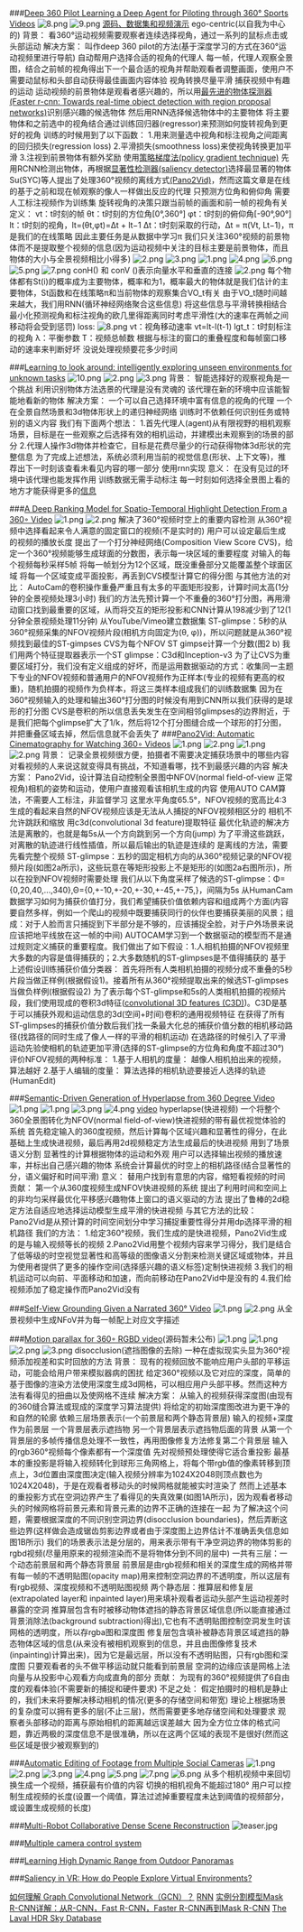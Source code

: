 ###[Deep 360 Pilot Learning a Deep Agent for Piloting through 360° Sports Videos](https://ieeexplore.ieee.org/abstract/document/8099636)
<img src="https://i.loli.net/2019/03/22/5c9449d94be2f.png" alt="8.png" title="8.png" />
<img src="https://i.loli.net/2019/03/22/5c9449d959383.png" alt="9.png" title="9.png" />
[源码、数据集和视频演示](http://aliensunmin.github.io/project/360video/)
ego-centric(以自我为中心的)
背景：
看360°运动视频需要观察者连续选择视角，通过一系列的鼠标点击或头部运动
解决方案：
叫作deep 360 pilot的方法(基于深度学习的方式在360°运动视频里进行导航)
自动帮用户选择合适的视角的代理人
每一帧，代理人观察全景图，结合之前帧的视角得出下一个最合适的视角并帮助观看者调整画面，使用户不需要动鼠标和头部自动获得最佳画面内容体验
视角转换尽量平滑
捕获视频中有趣的运动
运动视频的前景物体是观看者感兴趣的，所以用[最先进的物体探测器(Faster r-cnn: Towards
real-time object detection with region proposal networks)](http://papers.nips.cc/paper/5638-faster-r-cnn-towards-real-time-object-detection-with-region-proposal-networks)识别感兴趣的候选物体
然后用RNN选择候选物体中的主要物体
将主要物体和之前选中的视角结合通过训练回归器(regressor)来预测如何旋转视角到更好的视角
训练的时候用到了以下函数：
1.用来测量选中视角和标注视角之间距离的回归损失(regression loss)
2.平滑损失(smoothness loss)来使视角转换更加平滑
3.注视到前景物体有额外奖励
使用[策略梯度法(policy gradient technique)](https://link.springer.com/article/10.1007/BF00992696)
先用RCNN检测出物体，再根据[显著性检测器(saliency detector)](https://ieeexplore.ieee.org/abstract/document/7226835)选择最显著的物体
Su(SYC)等人提出了处理360°视频的离线方式[(Pano2Vid)](https://link.springer.com/chapter/10.1007/978-3-319-54190-7_10)，然而这篇文章是在线的基于之前和现在帧观察的像人一样做出反应的代理
只预测方位角和俯仰角
需要人工标注视频作为训练集
旋转视角的决策只跟当前帧的画面和前一帧的视角有关
定义：
vt：t时刻的帧
θt：t时刻的方位角[0°,360°]
φt：t时刻的俯仰角[-90°,90°]
lt：t时刻的视角，lt=(θt,φt)=Δt + lt−1
Δt：t时刻采取的行动，Δt = π(Vt, Lt−1)，π是我们的在线策略
因此主要任务是从数据中学习π
我们只关注360°视频的前景物体而不是提取整个视频的信息(因为运动视频中关注的目标主要是前景物体，而且物体的大小与全景视频相比小得多)
<img src="https://i.loli.net/2019/03/27/5c9b2b3dd3321.png" alt="2.png" title="2.png" />
<img src="https://i.loli.net/2019/03/27/5c9b2b3dd63b4.png" alt="3.png" title="3.png" />
<img src="https://i.loli.net/2019/03/27/5c9b25032dc91.png" alt="1.png" title="1.png" />
<img src="https://i.loli.net/2019/03/27/5c9b2b3dd4c0b.png" alt="4.png" title="4.png" />
<img src="https://i.loli.net/2019/03/27/5c9b2b3df413f.png" alt="6.png" title="6.png" />
<img src="https://i.loli.net/2019/03/27/5c9b2b3e08af4.png" alt="5.png" title="5.png" />
<img src="https://i.loli.net/2019/03/27/5c9b2b3e20149.png" alt="7.png" title="7.png" />
conH() 和 conV ()表示向量水平和垂直的连接
<img src="https://i.loli.net/2019/03/27/5c9b260fecd22.png" alt="2.png" title="2.png" />
每个物体都有St(i)的概率成为主要物体，概率和为1，概率最大的物体就是我们估计的主要物体，St函数和在线策略π和当前物体的观察集合VO_t有关
由于VO_t随时间越来越大，我们用RNN(循环神经网络聚合这些信息)
将这些信息与平滑转换相结合
最小化预测视角和标注视角的欧几里得距离同时考虑平滑性(大的速率在两帧之间移动将会受到惩罚)
loss:
<img src="https://i.loli.net/2019/03/27/5c9b2c8753b78.png" alt="8.png" title="8.png" />
vt：视角移动速率 vt=lt-l(t-1)
lgt_t：t时刻标注的视角
λ：平衡参数
T：视频总帧数
根据与标注的窗口的重叠程度和每帧窗口移动的速率来判断好坏
没说处理视频要花多少时间

###[Learning to look around: intelligently exploring unseen environments for unknown tasks](http://openaccess.thecvf.com/content_cvpr_2018/html/Jayaraman_Learning_to_Look_CVPR_2018_paper.html)
<img src="https://i.loli.net/2019/03/26/5c9997c9dc715.png" alt="10.png" title="10.png" />
<img src="https://i.loli.net/2019/03/26/5c99c75f62db6.png" alt="2.png" title="2.png" />
<img src="https://i.loli.net/2019/03/26/5c99c75fd8569.png" alt="3.png" title="3.png" />
背景：
智能选择好的观察视角是一个挑战
利用识别物体方法选景的代理是没有灵魂的
该代理在新的环境中应该能智能地看新的物体
解决方案：
一个可以自己选择环境中富有信息的视角的代理
一个在全景自然场景和3d物体形状上的递归神经网络
训练时不依赖任何识别任务或特别的语义内容
我们有下面两个想法：
1.首先代理人(agent)从有限视野的相机观察场景，目标是在一些观察之后选择有效的相机运动，并建模出未观察到的场景的部分
2.代理人操作3d物体并检查它，目标是花费尽量少的行动获得物体3d形状的完整信息
为了完成上述想法，系统必须利用当前的视觉信息(形状、上下文等)，推荐出下一时刻该查看未看见内容的哪一部分
使用rnn实现
意义：
在没有见过的环境中该代理也能发挥作用
训练数据无需手动标注
每一时刻如何选择全景图上看的地方才能获得更多的[信息](https://people.eecs.berkeley.edu/~dineshjayaraman/projects/lookaround_supp/gifs/SUN360/index.html)

###[A Deep Ranking Model for Spatio-Temporal Highlight Detection From a 360◦ Video](https://www.aaai.org/ocs/index.php/AAAI/AAAI18/paper/viewPaper/17213)
<img src="https://i.loli.net/2019/03/26/5c99e0620cc98.png" alt="1.png" title="1.png" />
<img src="https://i.loli.net/2019/03/26/5c99e06266247.png" alt="2.png" title="2.png" />
解决了360°视频时空上的重要内容检测
从360°视频中选择看起来令人满意的固定窗口的视频(不是实时的)
用户可以设定最后生成的视频的播放长度
提出了一个打分神经网络(Composition View Score CVS)，给定一个360°视频能够生成球面的分数图，表示每一块区域的重要程度
对输入的每个视频每秒采样5帧
将每一帧划分为12个区域，既没重叠部分又能覆盖整个球面区域
将每一个区域变成平面投影，再丢到CVS模型计算它的得分图
与其他方法的对比：
AutoCam的卷积操作重叠严重且有太多的平面矩形投影，计算时间太高(1分钟的全景视频处理3小时)
我们的方法先预计算一个不重叠的360°打分图，再用滑动窗口找到最重要的区域，从而将交互的矩形投影和CNN计算从198减少到了12(1分钟全景视频处理11分钟)
从YouTube/Vimeo建立数据集
ST-glimpse：5秒的从360°视频采集的NFOV视频片段(相机方向固定为(θ, φ))，所以问题就是从360°视频找到最佳的ST-gimpses
CVS为每个NFOV ST gimpse计算一个分数(图2 b)
我们用两个特征提取器表示一个ST glimpse：C3d和Inception-v3
为了让CVS为重要区域打分，我们没有定义组成的好坏，而是运用数据驱动的方式：收集同一主题下专业的NFOV视频和普通用户的NFOV视频作为正样本(专业的视频有更高的权重)，随机拍摄的视频作为负样本，将这三类样本组成我们的训练数据集
因为在360°视频输入的处理和输出360°打分图的时候没有用到CNN所以我们获得的是球形的打分图
CVS是卷积的所以信息丢失发生在空间相邻glimpses的边界附近，于是我们把每个glimpse扩大了1/k，然后将12个打分图缝合成一个球形的打分图，并把重叠区域去掉，然后信息就不会丢失了
###[Pano2Vid: Automatic Cinematography for Watching 360∘  Videos](http://vision.cs.utexas.edu/projects/Pano2Vid/)
<img src="https://i.loli.net/2019/03/25/5c98e5807a5a7.png" alt="1.png" title="1.png" />
<img src="https://i.loli.net/2019/03/25/5c98e5807a5ce.png" alt="2.png" title="2.png" />
<img src="https://i.loli.net/2019/03/27/5c9b333833976.png" alt="1.png" title="1.png" />
<img src="https://i.loli.net/2019/03/27/5c9b39e407788.png" alt="2.png" title="2.png" />
背景：
记录全景视频很方便，拍摄者不需要决定捕获场景中的哪些内容
对看视频的人来说这就变得具有挑战，不知道看哪，找不到最感兴趣的内容
解决方案：
Pano2Vid，设计算法自动控制全景图中NFOV(normal field-of-view 正常视角)相机的姿势和运动，使用户直接观看该相机生成的内容
使用AUTO CAM算法，不需要人工标注，非监督学习
这里水平角度65.5°，NFOV视频的宽高比4:3
生成的看起来自然的NFOV视频应该是无法从人捕捉的NFOV视频相区分的
相机不允许跳跃和缩放
用c3d(convolutional 3d feature)提取特征
最优化轨迹的解决方法是离散的，也就是每5s从一个方向跳到另一个方向(jump)
为了平滑这些跳跃，对离散的轨迹进行线性插值，所以最后输出的轨迹是连续的
是离线的方法，需要先看完整个视频
ST-glimpse：五秒的固定相机方向的从360°视频记录的NFOV视频片段(如图2a所示)，这些玩意在等矩形投影上不是矩形的(如图2a右图所示)，所以在投到NFOV视频时需要处理
我们从以下角度采样了候选的ST-glimpse：Φ={0,20,40,...,340},Θ={0,+-10,+-20,+-30,+-45,+-75,}，间隔为5s
从HumanCam数据学习如何为捕获价值打分，我们希望捕获价值依赖内容和组成两个方面(内容要自然多样，例如一个爬山的视频中既要捕获同行的伙伴也要捕获美丽的风景；组成：对于人脸而言只捕捉到下半部分是不够的，应该捕捉全脸，对于户外场景来说应该把地平线放在这一帧的中间)
AUTOCAM学习到一个数据驱动的模型而不是通过规则定义捕获的重要程度。我们做出了如下假设：1.人相机拍摄的NFOV视频里大多数的内容是值得捕获的；2.大多数随机的ST-glimpses是不值得捕获的
基于上述假设训练捕获价值分类器：
首先将所有人类相机拍摄的视频分成不重叠的5秒片段当做正样例(根据假设1)。接着所有从360°视频提取出来的候选ST-glimpses当做负样例(根据假设2)
为了表示每个ST-glimpse和5s的人类相机拍摄的视频片段，我们使用现成的卷积3d特征([convolutional 3D features (C3D)](https://www.cv-foundation.org/openaccess/content_iccv_2015/html/Tran_Learning_Spatiotemporal_Features_ICCV_2015_paper.html))。C3D是基于可以捕获外观和运动信息的3d(空间+时间)卷积的通用视频特征
在获得了所有ST-glimpses的捕获价值分数后我们找一条最大化总的捕获价值分数的相机移动路径(找路径的同时生成了像人一样的平滑的相机运动)
在选路径的时候引入了平滑运动先验使相机的轨迹更加平滑(选择的ST-glimpse的方位角和角度不超过30°)
评价NFOV视频的两种标准：
1.基于人相机的度量：
越像人相机拍出来的视频，算法越好
2.基于人编辑的度量：
算法选择的相机轨迹要接近人选择的轨迹(HumanEdit)

###[Semantic-Driven Generation of Hyperlapse from 360 Degree Video](https://arxiv.org/abs/1703.10798)
<img src="https://i.loli.net/2019/03/26/5c99ebadd1f7c.png" alt="1.png" title="1.png" />
<img src="https://i.loli.net/2019/03/28/5c9c3807c7bb7.png" alt="1.png" title="1.png" />
<img src="https://i.loli.net/2019/03/28/5c9c3807c5849.png" alt="3.png" title="3.png" />
<img src="https://i.loli.net/2019/03/28/5c9c3807bfc0c.png" alt="4.png" title="4.png" />
[video](http://vllab.ucmerced.edu/wlai24/360hyperlapse/youtube/)
hyperlapse(快进视频)
一个将整个360全景图转化为NFOV(normal field-of-view)快进视频的带有最优视觉体验的系统
首先稳定输入的360度视频，然后计算每个区域兴趣和显著性的得分，在此基础上生成快进视频，最后再用2d视频稳定方法生成最后的快进视频
用到了场景语义分割
显著性的计算根据物体的运动和外观
用户可以选择输出视频的播放速率，并标出自己感兴趣的物体
系统会计算最优的时空上的相机路径(结合显著性的分，语义偏好和时间平滑)
意义：
替用户找到有意思的内容，缩短看视频的时间
贡献：
第一个从360度视频生成NFOV快进视频的系统
提出了利用时间和空间上的非均匀采样最优化平移感兴趣物体上窗口的语义驱动的方法
提出了鲁棒的2d稳定方法自适应地选择运动模型生成平滑的快进视频
与其它方法的比较：
Pano2Vid是从预计算的时间空间划分中学习捕捉重要性得分并用dp选择平滑的相机路径
我们的方法：
1.给定360°视频，我们生成的是快进视频，Pano2Vid生成的是与输入视频等长的视频
2.Pano2Vid用整个视频内容来学习得分，我们是结合了低等级的时空视觉显著性和高等级的图像语义分割来检测关键区域或物体，并且为使用者提供了更多的操作空间(选择感兴趣的语义标签)定制快进视频
3.我们的相机运动可以向前、平面移动和加速，而向前移动在Pano2Vid中是没有的
4.我们给视频添加了稳定操作而Pano2Vid没有

###[Self-View Grounding Given a Narrated 360° Video](https://www.aaai.org/ocs/index.php/AAAI/AAAI18/paper/viewPaper/16724)
<img src="https://i.loli.net/2019/03/26/5c9a0f55534ab.png" alt="1.png" title="1.png" />
<img src="https://i.loli.net/2019/03/26/5c9a0f552d6ce.png" alt="2.png" title="2.png" />
从全景视频中生成NFoV并为每一帧配上对应文字描述

###[Motion parallax for 360◦ RGBD video](http://webdiis.unizar.es/~aserrano/projects/VR-6dof)(源码暂未公布)
<img src="https://i.loli.net/2019/03/19/5c9049bb12fb8.png" alt="1.png" title="1.png" />
<img src="https://i.loli.net/2019/03/27/5c9ade14193cd.png" alt="1.png" title="1.png" />
<img src="https://i.loli.net/2019/03/27/5c9ae3602f0dc.png" alt="2.png" title="2.png" />
<img src="https://i.loli.net/2019/03/27/5c9b128e9a76a.png" alt="3.png" title="3.png" />
disocclusion(遮挡图像的去除)
一种在虚拟现实头显为360°视频添加视差和实时回放的方法
背景：
现有的视频回放不能响应用户头部的平移运动，可能会给用户带来模拟器病的困扰
给定360°视频以及它对应的深度，简单的基于图像的渲染方法使用深度生成3d网格，可以相应用户头部平移。然而这种方法有看得见的扭曲以及使网格不连续
解决方案：
从输入的视频获得深度图(由现有的360缝合算法或现成的深度学习算法提供)
将给定的初始深度图改进为更干净的和自然的轮廓
依赖三层场景表示(一个前景层和两个静态背景层)
输入的视频+深度作为前景层
一个背景层表示遮挡物
另一个背景层表示遮挡物后面的背景
从第一个背景层的多帧传播信息处理不一致性，再用图像修复方法修复第二个背景层
输入的rgb360°视频每个像素都有一个深度值
先对视频预处理使得它适合重投影
最基本的重投影是将输入视频转化到球形三角网格上，将每个带rgb值的像素转移到顶点上，3d位置由深度图决定(输入视频分辨率为1024X2048则顶点数也为1024X2048)，于是在观看者移动头的时候网格就能被实时渲染了
然而上述基本的重投影方式在空洞边界产生了看得见的失真效果(如图1A所示)，因为观看者移动头的时候网格将前景元素和背景元素的边界不正确的连接在一起
为了解决这个问题，需要根据深度的不同识别空洞边界(disocclusion boundaries)，然后弄断这些边界(这样做会造成锯齿剪影边界或者由于深度图上边界估计不准确丢失信息如图1B所示)
我们的场景表示法是分层的，用来表示带有干净空洞边界的物体剪影的rgbd视频(尽量用原来的视频渲染而不是将物体分到不同的层中)
一共有三层：一个动态前景层和两个静态背景层
前景层是由rgb视频和相关的深度生成的网格并带有每一帧的不透明贴图(opacity map)用来控制空洞边界的不透明度，所以这层有有rgb视频、深度视频和不透明贴图视频
两个静态层：推算层和修复层(extrapolated layer和 inpainted layer)用来填补观看者运动头部产生运动视差时暴露的空洞 
推算层包含有时被移动物体遮挡的静态背景区域信息(所以能直接通过背景消除法(background subtraction)得出),它也有不透明贴图控制空洞发生时该网格的透明度，所以存rgba图和深度图
修复层包含填补被静态背景区域遮挡的静态物体区域的信息(从来没有被相机观察到的信息，并且由图像修复技术(inpainting)计算出来)，因为它是最远层，所以没有不透明贴图，只有rgb图和深度图
只要观看者的头不做平移运动就只能看到前景层
空洞的边缘应该是网格上法向量与从投影中心观看方向成直角的部分
贡献：
为现有的360°视频提供了6自由度的观看体验(不需要新的捕捉和硬件要求)
不足之处：
假定拍摄时的相机是静止的，我们未来将要解决移动相机的情况(更多的存储空间和带宽)
理论上根据场景的复杂度可以拥有更多的层(不止三层)，然而需要更多地存储空间和处理要求
观察者头部移动的距离与原始相机的距离越远误差越大
因为全方位立体的格式问题，靠近两极的深度信息不是很准确，所以在这两个区域的表现不是很好(然而这些区域是很少被观察到的)

###[Automatic Editing of Footage from Multiple Social Cameras](http://graphics.cs.cmu.edu/projects/social-cameras/?tdsourcetag=s_pcqq_aiomsg)
<img src="https://i.loli.net/2019/04/12/5cb04f0f02201.png" alt="1.png" title="1.png" />
<img src="https://i.loli.net/2019/04/12/5cb04f0ee1310.png" alt="2.png" title="2.png" />
<img src="https://i.loli.net/2019/04/12/5cb04f0f02556.png" alt="3.png" title="3.png" />
<img src="https://i.loli.net/2019/04/12/5cb04f0eeb9c1.png" alt="4.png" title="4.png" />
<img src="https://i.loli.net/2019/04/12/5cb04f0f031a6.png" alt="5.png" title="5.png" />
<img src="https://i.loli.net/2019/04/12/5cb0568375d26.png" alt="7.png" title="7.png" />
<img src="https://i.loli.net/2019/04/12/5cb056314c31b.png" alt="6.png" title="6.png" />
从多个相机视频中来回切换生成一个视频，捕获最有价值的内容
切换的相机视角不能超过180°
用户可以控制生成视频的长度(设置一个阈值，算法过滤掉重要程度未达到阈值的视频部分，或设置生成视频的长度)

###[Multi-Robot Collaborative Dense Scene Reconstruction](https://kevinkaixu.net/projects/multirobot.html?tdsourcetag=s_pcqq_aiomsg)
<img src="https://i.loli.net/2019/04/09/5cac6097e2fa6.jpg" alt="teaser.jpg" title="teaser.jpg" />

###[Multiple camera control system](https://patents.glgoo.top/patent/US7058204B2/en)

###[Learning High Dynamic Range from Outdoor Panoramas](https://arxiv.org/pdf/1703.10200.pdf?tdsourcetag=s_pcqq_aiomsg)

###[Saliency in VR: How do People Explore Virtual Environments?](https://vsitzmann.github.io/vr-saliency/?tdsourcetag=s_pcqq_aiomsg)

[如何理解 Graph Convolutional Network（GCN）？](https://www.zhihu.com/question/54504471/answer/332657604)
[RNN](https://blog.csdn.net/zhaojc1995/article/details/80572098)
[实例分割模型Mask R-CNN详解：从R-CNN，Fast R-CNN，Faster R-CNN再到Mask R-CNN](https://blog.csdn.net/jiongnima/article/details/79094159)
[The Laval HDR Sky Database](http://sky.hdrdb.com)
